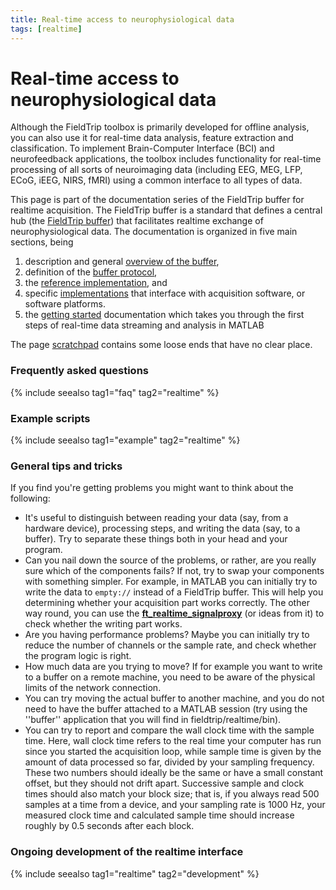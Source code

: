 ```yaml
---
title: Real-time access to neurophysiological data
tags: [realtime]
---
```


# Real-time access to neurophysiological data

Although the FieldTrip toolbox is primarily developed for offline analysis, you can also use it for real-time data analysis, feature extraction and classification. To implement Brain-Computer Interface (BCI) and neurofeedback applications, the toolbox includes functionality for real-time processing of all sorts of neuroimaging data (including EEG, MEG, LFP, ECoG, iEEG, NIRS, fMRI) using a common interface to all types of data.

This page is part of the documentation series of the FieldTrip buffer for realtime acquisition. The FieldTrip buffer is a standard that defines a central hub (the [FieldTrip buffer](/development/realtime)) that facilitates realtime exchange of neurophysiological data. The documentation is organized in five main sections, being

1.  description and general [overview of the buffer](/development/realtime/buffer_overview),
2.  definition of the [buffer protocol](/development/realtime/buffer_protocol),
3.  the [reference implementation](/development/realtime/reference_implementation), and
4.  specific [implementations](/development/realtime/implementation) that interface with acquisition software, or software platforms.
5.  the [getting started](/getting_started/realtime) documentation which takes you through the first steps of real-time data streaming and analysis in MATLAB

The page [scratchpad](/development/realtime/scratchpad) contains some loose ends that have no clear place.

### Frequently asked questions

{% include seealso tag1="faq" tag2="realtime" %}

### Example scripts

{% include seealso tag1="example" tag2="realtime" %}

### General tips and tricks

If you find you're getting problems you might want to think about the following:

- It's useful to distinguish between reading your data (say, from a hardware device), processing steps, and writing the data (say, to a buffer). Try to separate these things both in your head and your program.
- Can you nail down the source of the problems, or rather, are you really sure which of the components fails? If not, try to swap your components with something simpler. For example, in MATLAB you can initially try to write the data to `empty://` instead of a FieldTrip buffer. This will help you determining whether your acquisition part works correctly. The other way round, you can use the **[ft_realtime_signalproxy](/reference/realtime/example/ft_realtime_signalproxy)** (or ideas from it) to check whether the writing part works.
- Are you having performance problems? Maybe you can initially try to reduce the number of channels or the sample rate, and check whether the program logic is right.
- How much data are you trying to move? If for example you want to write to a buffer on a remote machine, you need to be aware of the physical limits of the network connection.
- You can try moving the actual buffer to another machine, and you do not need to have the buffer attached to a MATLAB session (try using the ''buffer'' application that you will find in fieldtrip/realtime/bin).
- You can try to report and compare the wall clock time with the sample time. Here, wall clock time refers to the real time your computer has run since you started the acquisition loop, while sample time is given by the amount of data processed so far, divided by your sampling frequency. These two numbers should ideally be the same or have a small constant offset, but they should not drift apart. Successive sample and clock times should also match your block size; that is, if you always read 500 samples at a time from a device, and your sampling rate is 1000 Hz, your measured clock time and calculated sample time should increase roughly by 0.5 seconds after each block.

### Ongoing development of the realtime interface

{% include seealso tag1="realtime" tag2="development" %}

